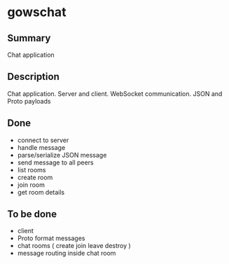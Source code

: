 # gowschat



## Summary
Chat application
## Description
Chat application. Server and client. WebSocket communication. JSON and Proto payloads
## Done
- connect to server
- handle message
- parse/serialize JSON message
- send message to all peers
- list rooms
- create room
- join room
- get room details
## To be done
- client
- Proto format messages
- chat rooms ( create join leave destroy )
- message routing inside chat room
